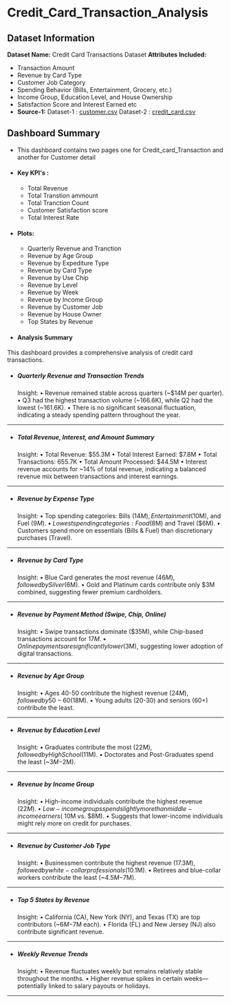 # Credit_Card_Transaction_Analysis

## Dataset Information
 
 **Dataset Name:** Credit Card Transactions Dataset
 **Attributes Included:**
  - Transaction Amount
  - Revenue by Card Type
  - Customer Job Category
  - Spending Behavior (Bills, Entertainment, Grocery, etc.)
  - Income Group, Education Level, and House Ownership
  - Satisfaction Score and Interest Earned etc
- **Source-1:** Dataset-1 : [customer.csv](https://github.com/user-attachments/files/18796921/customer.csv)
                Dataset-2 :   [credit_card.csv](https://github.com/user-attachments/files/18796949/credit_card.csv)

## Dashboard Summary

- This dashboard contains two pages one for Credit_card_Transaction and another for Customer detail

- #### Key KPI's :
   - Total Revenue
   - Total Transtion ammount
   - Total Tranction Count
   - Customer Satisfaction score
   - Total Interest Rate

- #### Plots:
   - Quarterly Revenue and Tranction
   - Revenue by Age Group
   - Revenue by Expediture Type
   - Revenue by  Card Type
   - Revenue by Use Chip
   - Revenue by Level
   - Revenue by Week
   - Revenue by Income Group
   - Revenue by Customer Job
   - Revenue by House Owner
   - Top States by Revenue

- #### Analysis Summary 

This dashboard provides a comprehensive analysis of credit card transactions.

  - ##### Quarterly Revenue and Transaction Trends
      Insight:
      •	Revenue remained stable across quarters (~$14M per quarter).
      •	Q3 had the highest transaction volume (~166.6K), while Q2 had the lowest (~161.6K).
      •	There is no significant seasonal fluctuation, indicating a steady spending pattern throughout the year.
________________________________________
   - ##### Total Revenue, Interest, and Amount Summary
       Insight:
       •	Total Revenue: $55.3M
       •	Total Interest Earned: $7.8M
       •	Total Transactions: 655.7K
       •	Total Amount Processed: $44.5M
       •	Interest revenue accounts for ~14% of total revenue, indicating a balanced revenue mix between transactions and interest earnings.
________________________________________
  - ##### Revenue by Expense Type
      Insight:
      •	Top spending categories: Bills ($14M), Entertainment ($10M), and Fuel ($9M).
      •	Lowest spending categories: Food ($8M) and Travel ($6M).
      •	Customers spend more on essentials (Bills & Fuel) than discretionary purchases (Travel).
________________________________________
  - ##### Revenue by Card Type
      Insight:
      •	Blue Card generates the most revenue ($46M), followed by Silver ($6M).
      •	Gold and Platinum cards contribute only $3M combined, suggesting fewer premium cardholders.
________________________________________
  - ##### Revenue by Payment Method (Swipe, Chip, Online)
      Insight:
      •	Swipe transactions dominate ($35M), while Chip-based transactions account for $17M.
      •	Online payments are significantly lower ($3M), suggesting lower adoption of digital transactions.
________________________________________
  - ##### Revenue by Age Group
      Insight:
      •	Ages 40-50 contribute the highest revenue ($24M), followed by 50-60 ($18M).
      •	Young adults (20-30) and seniors (60+) contribute the least.
________________________________________
  - ##### Revenue by Education Level
      Insight:
      •	Graduates contribute the most ($22M), followed by High School ($11M).
      •	Doctorates and Post-Graduates spend the least (~$3M-$2M).
________________________________________
  - ##### Revenue by Income Group
      Insight:
      •	High-income individuals contribute the highest revenue ($22M).
      •	Low-income groups spend slightly more than middle-income earners (~$10M vs. $8M).
      •	Suggests that lower-income individuals might rely more on credit for purchases.
________________________________________
  - ##### Revenue by Customer Job Type
      Insight:
      •	Businessmen contribute the highest revenue ($17.3M), followed by white-collar professionals ($10.1M).
      •	Retirees and blue-collar workers contribute the least (~$4.5M-$7M).
________________________________________
    
  - ##### Top 5 States by Revenue
      Insight:
      •	California (CA), New York (NY), and Texas (TX) are top contributors (~$6M-$7M each).
      •	Florida (FL) and New Jersey (NJ) also contribute significant revenue.
________________________________________
  - ##### Weekly Revenue Trends
      Insight:
      •	Revenue fluctuates weekly but remains relatively stable throughout the months.
      •	Higher revenue spikes in certain weeks—potentially linked to salary payouts or holidays.
________________________________________

